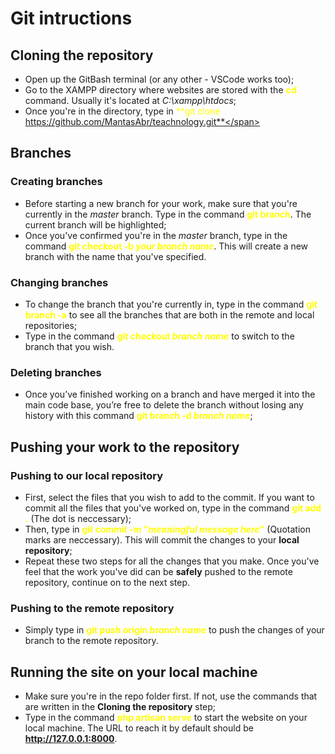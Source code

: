 # Git intructions

## Cloning the repository
- Open up the GitBash terminal (or any other - VSCode works too);
- Go to the XAMPP directory where websites are stored with the <span style = "color:yellow">**cd**</span> command. Usually it's located at *C:\xampp\htdocs*;
- Once you're in the directory, type in <span style = "color:yellow">**git clone https://github.com/MantasAbr/teachnology.git**</span>

## Branches

### Creating branches
- Before starting a new branch for your work, make sure that you're currently in the *master* branch. Type in the command <span style = "color:yellow">**git branch**</span>. The current branch will be highlighted;
- Once you've confirmed you're in the *master* branch, type in the command <span style = "color:yellow">**git checkout -b *your branch name***</span>. This will create a new branch with the name that you've specified.

### Changing branches
- To change the branch that you're currently in, type in the command <span style = "color:yellow">**git branch -a**</span> to see all the branches that are both in the remote and local repositories;
- Type in the command <span style = "color:yellow">**git checkout *branch name***</span> to switch to the branch that you wish.

### Deleting branches
- Once you’ve finished working on a branch and have merged it into the main code base, you’re free to delete the branch without losing any history with this command <span style = "color:yellow">**git branch -d *branch name***</span>;

## Pushing your work to the repository

### Pushing to our local repository
- First, select the files that you wish to add to the commit. If you want to commit all the files that you've worked on, type in the command <span style = "color:yellow">**git add .**</span> (The dot is neccessary);
- Then, type in <span style = "color:yellow">**git commit -m "*meaningful message here*"**</span> (Quotation marks are neccessary). This will commit the changes to your **local repository**;
- Repeat these two steps for all the changes that you make. Once you've feel that the work you've did can be **safely** pushed to the remote repository, continue on to the next step.

### Pushing to the remote repository
- Simply type in <span style = "color:yellow">**git push origin *branch name***</span> to push the changes of your branch to the remote repository.

## Running the site on your local machine
- Make sure you're in the repo folder first. If not, use the commands that are written in the **Cloning the repository** step;
- Type in the command <span style = "color:yellow">**php artisan serve**</span> to start the website on your local machine. The URL to reach it by default should be **http://127.0.0.1:8000**.